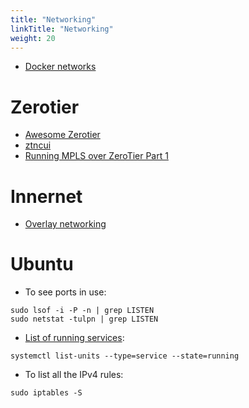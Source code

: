 ```yaml
---
title: "Networking"
linkTitle: "Networking"
weight: 20
---
```


* [Docker networks](https://geek-cookbook.funkypenguin.co.nz/reference/networks/)

# Zerotier

* [Awesome Zerotier](https://github.com/zerotier/awesome-zerotier)
* [ztncui](https://key-networks.com/ztncui/)
* [Running MPLS over ZeroTier Part 1](https://gotz.co/2019/02/17/mpls-over-zerotier-pt-1/)

# Innernet

* [Overlay networking](https://github.com/shitcorp/Overlay-Networking)

# Ubuntu

* To see ports in use:

```
sudo lsof -i -P -n | grep LISTEN 
sudo netstat -tulpn | grep LISTEN
```

* [List of running services](https://linuxconfig.org/how-to-use-systemctl-to-list-services-on-systemd-linux):

```
systemctl list-units --type=service --state=running 
```
* To list all the IPv4 rules:

```
sudo iptables -S
```
